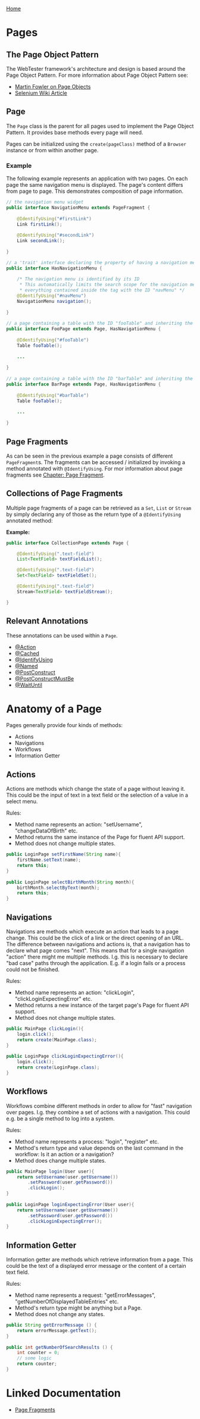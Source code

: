 [Home](../README.md)

# Pages

## The Page Object Pattern
The WebTester framework's architecture and design is based around the Page Object Pattern.
For more information about Page Object Pattern see:
- [Martin Fowler on Page Objects](http://martinfowler.com/bliki/PageObject.html)
- [Selenium Wiki Article](https://code.google.com/p/selenium/wiki/PageObjects)

## Page
The `Page` class is the parent for all pages used to implement the Page Object Pattern.
It provides base methods every page will need.

Pages can be initialized using the `create(pageClass)` method of a `Browser` instance or from within another page.

### Example
The following example represents an application with two pages.
On each page the same navigation menu is displayed.
The page's content differs from page to page.
This demonstrates composition of page information.

```java
// the navigation menu widget
public interface NavigationMenu extends PageFragment {
 
    @IdentifyUsing("#firstLink")
    Link firstLink();
 
    @IdentifyUsing("#secondLink")
    Link secondLink();
 
}

// a 'trait' interface declaring the property of having a navigation menu
public interface HasNavigationMenu {
 
    /* The navigation menu is identified by its ID
     * This automatically limits the search scope for the navigation menu's fragments to 
     * everything contained inside the tag with the ID "navMenu" */
    @IdentifyUsing("#navMenu")
    NavigationMenu navigation();
 
}
 
// a page containing a table with the ID "fooTable" and inheriting the navigation menu trait
public interface FooPage extends Page, HasNavigationMenu {
     
    @IdentifyUsing("#fooTable")
    Table fooTable();
 
    ...
 
}
 
// a page containing a table with the ID "barTable" and inheriting the navigation menu trait
public interface BarPage extends Page, HasNavigationMenu {
 
    @IdentifyUsing("#barTable")
    Table fooTable();
 
    ...
 
}
```

## Page Fragments
As can be seen in the previous example a page consists of different `PageFragment`s.
The fragments can be accessed / initialized by invoking a method annotated with `@IdentifyUsing`.
For mor information about page fragments see [Chapter: Page Fragment](page-fragment.md).

## Collections of Page Fragments
Multiple page fragments of a page can be retrieved as a `Set`, `List` or `Stream` by simply declaring any of those 
as the return type of a `@IdentifyUsing` annotated method:

**Example:**
```java
public interface CollectionPage extends Page {

    @IdentifyUsing(".text-field")
    List<TextField> textFieldList();

    @IdentifyUsing(".text-field")
    Set<TextField> textFieldSet();

    @IdentifyUsing(".text-field")
    Stream<TextField> textFieldStream();

}
```

## Relevant Annotations
These annotations can be used within a `Page`.

- [@Action](annotation-action.md)
- [@Cached](annotation-cached.md)
- [@IdentifyUsing](annotation-identify-using.md)
- [@Named](annotation-named.md)
- [@PostConstruct](annotation-post-construct.md)
- [@PostConstructMustBe](chapters/annotation-post-construct-must-be.md)
- [@WaitUntil](annotation-wait-until.md)

# Anatomy of a Page 
Pages generally provide four kinds of methods:

- Actions
- Navigations
- Workflows
- Information Getter

## Actions
Actions are methods which change the state of a page without leaving it. This could be the input of text in a text field or 
the selection of a value in a select menu.
   
Rules:
   
- Method name represents an action: "setUsername", "changeDataOfBirth" etc.
- Method returns the same instance of the Page for fluent API support.
- Method does not change multiple states.

```java
public LoginPage setFirstName(String name){
    firstName.setText(name);
    return this;
}
 
public LoginPage selectBirthMonth(String month){
    birthMonth.selectByText(month);
    return this;
}
```

## Navigations
Navigations are methods which execute an action that leads to a page change. This could be the click of a link or the direct 
opening of an URL. The difference between navigations and actions is, that a navigation has to declare what page comes "next". 
This means that for a single navigation "action" there might me multiple methods. I.g. this is necessary to declare "bad case" 
paths through the application. E.g. if a login fails or a process could not be finished.
   
Rules:
   
- Method name represents an action: "clickLogin", "clickLoginExpectingError" etc.
- Method returns a new instance of the target page's Page for fluent API support.
- Method does not change multiple states.

```java
public MainPage clickLogin(){
    login.click();
    return create(MainPage.class);
}
 
public LoginPage clickLoginExpectingError(){
    login.click();
    return create(LoginPage.class);
}
```

## Workflows
Workflows combine different methods in order to allow for "fast" navigation over pages. I.g. they combine a set of actions 
with a navigation. This could e.g. be a single method to log into a system.
   
Rules:
   
- Method name represents a process: "login", "register" etc.
- Method's return type and value depends on the last command in the workflow: Is it an action or a navigation?
- Method does change multiple states.

```java
public MainPage login(User user){
    return setUsername(user.getUsername())
        .setPassword(user.getPassword())
        .clickLogin();
}
 
public LoginPage loginExpectingError(User user){
    return setUsername(user.getUsername())
        .setPassword(user.getPassword())
        .clickLoginExpectingError();
}
```

## Information Getter
Information getter are methods which retrieve information from a page. This could be the text of a displayed error 
message or the content of a certain text field.
  
Rules:
  
- Method name represents a request: "getErrorMessages", "getNumberOfDisplayedTableEntries" etc.
- Method's return type might be anything but a Page.
- Method does not change any states.

```java
public String getErrorMessage () {
    return errorMessage.getText();
}
 
public int getNumberOfSearchResults () {
    int counter = 0;
    // some logic
    return counter;
}
```

# Linked Documentation

- [Page Fragments](page-fragment.md)
